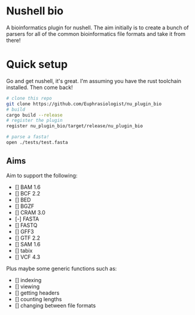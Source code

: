 # Nushell bio

A bioinformatics plugin for nushell. The aim initially is to create a bunch of parsers for all of the common bioinformatics file formats and take it from there!

# Quick setup

Go and get nushell, it's great. I'm assuming you have the rust toolchain installed. Then come back!

```bash
# clone this repo
git clone https://github.com/Euphrasiologist/nu_plugin_bio
# build
cargo build --release
# register the plugin
register nu_plugin_bio/target/release/nu_plugin_bio

# parse a fasta!
open ./tests/test.fasta
```

## Aims

Aim to support the following:
- [] BAM 1.6
- [] BCF 2.2
- [] BED
- [] BGZF
- [] CRAM 3.0
- [-] FASTA
- [] FASTQ
- [] GFF3
- [] GTF 2.2
- [] SAM 1.6
- [] tabix
- [] VCF 4.3

Plus maybe some generic functions such as:
- [] indexing
- [] viewing
- [] getting headers
- [] counting lengths
- [] changing between file formats